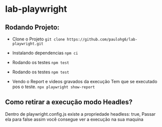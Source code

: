# lab-playwright

## Rodando Projeto:

- Clone o Projeto
  `git clone https://github.com/paulohg6/lab-playwright.git`

- Instalando dependencias
  ``` npm ci ```

- Rodando os testes
  ```npm test```

- Rodando os testes
  ```npm test```

- Vendo o Report e videos gravados da execução
    Tem que se executado pos o teste.
  ```npx playwright show-report ```

## Como retirar a execução modo Headles?

Dentro de playwright.config.js existe a propriedade  headless: true,
Passar ela para false assim você consegue ver a execução na sua maquina

  
  
